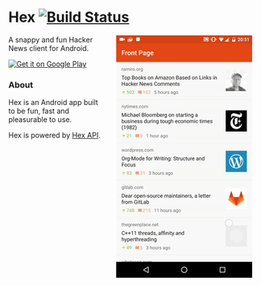 # Hex [![Build Status][travis-badge]][travis]

<img src="resources/gif/demo.gif" width="270" align="right" hspace="20">

A snappy and fun Hacker News client for Android.

<a href="https://play.google.com/store/apps/details?id=com.hexforhn.hex"><img src="https://play.google.com/intl/en_us/badges/images/generic/en-play-badge.png" width="150" alt="Get it on Google Play"></a>

### About

Hex is an Android app built to be fun, fast and pleasurable to use.

Hex is powered by [Hex API](https://github.com/longdivision/hex-api).

[travis-badge]: https://travis-ci.org/longdivision/hex.svg?branch=master
[travis]: https://travis-ci.org/longdivision/hex
